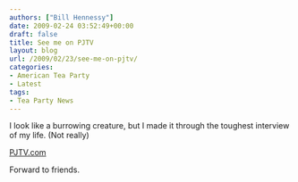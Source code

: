 ```yaml
---
authors: ["Bill Hennessy"]
date: 2009-02-24 03:52:49+00:00
draft: false
title: See me on PJTV
layout: blog
url: /2009/02/23/see-me-on-pjtv/
categories:
- American Tea Party
- Latest
tags:
- Tea Party News
---
```


I look like a burrowing creature, but I made it through the toughest interview of my life.  (Not really)

[PJTV.com](https://www.pjtv.com/?cmd=video&video-id=1407)

Forward to friends. 
